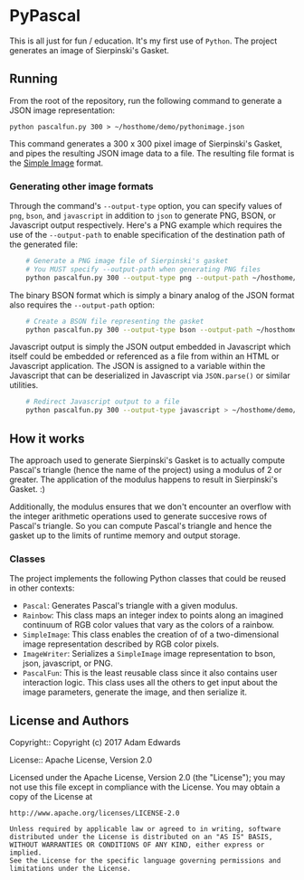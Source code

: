 # PyPascal

This is all just for fun / education. It's my first use of `Python`. The project generates an image of Sierpinski's Gasket.

## Running
From the root of the repository, run the following command to generate a JSON image representation:

    python pascalfun.py 300 > ~/hosthome/demo/pythonimage.json

This command generates a 300 x 300 pixel image of Sierpinski's Gasket, and pipes the resulting JSON image data to a file. The resulting file format is the [Simple Image](https://github.com/adamedx/simple-image-demo) format.

### Generating other image formats
Through the command's `--output-type` option, you can specify values of `png`, `bson`, and `javascript` in addition to `json` to generate PNG, BSON, or Javascript output respectively. Here's a PNG example which requires the use of the `--output-path` to enable specification of the destination path of the generated file:

```sh
    # Generate a PNG image file of Sierpinski's gasket
    # You MUST specify --output-path when generating PNG files
    python pascalfun.py 300 --output-type png --output-path ~/hosthome/demo/mygasket.png
```

The binary BSON format which is simply a binary analog of the JSON format also requires the `--output-path` option:

```sh
    # Create a BSON file representing the gasket
    python pascalfun.py 300 --output-type bson --output-path ~/hosthome/demo/mygasket.bson
```

Javascript output is simply the JSON output embedded in Javascript which itself could be embedded or referenced as a file from within an HTML or Javascript application. The JSON is assigned to a variable within the Javascript that can be deserialized in Javascript via `JSON.parse()` or similar utilities.

```sh
    # Redirect Javascript output to a file
    python pascalfun.py 300 --output-type javascript > ~/hosthome/demo/mygasket.js
```

## How it works
The approach used to generate Sierpinski's Gasket is to actually compute Pascal's triangle (hence the name of the project) using a modulus of 2 or greater. The application of the modulus happens to result in Sierpinski's Gasket. :)

Additionally, the modulus ensures that we don't encounter an overflow with the integer arithmetic operations used to generate succesive rows of Pascal's triangle. So you can compute Pascal's triangle and hence the gasket up to the limits of runtime memory and output storage.

### Classes
The project implements the following Python classes that could be reused in other contexts:

* `Pascal`: Generates Pascal's triangle with a given modulus.
* `Rainbow`: This class maps an integer index to points along an imagined continuum of RGB color values that vary as the colors of a rainbow.
* `SimpleImage`: This class enables the creation of of a two-dimensional image representation described by RGB color pixels.
* `ImageWriter`: Serializes a `SimpleImage` image representation to bson, json, javascript, or PNG.
* `PascalFun`: This is the least reusable class since it also contains user interaction logic. This class uses all the others to get input about the image parameters, generate the image, and then serialize it.

License and Authors
-------------------
Copyright:: Copyright (c) 2017 Adam Edwards

License:: Apache License, Version 2.0

Licensed under the Apache License, Version 2.0 (the "License");
you may not use this file except in compliance with the License.
You may obtain a copy of the License at

    http://www.apache.org/licenses/LICENSE-2.0

    Unless required by applicable law or agreed to in writing, software
    distributed under the License is distributed on an "AS IS" BASIS,
    WITHOUT WARRANTIES OR CONDITIONS OF ANY KIND, either express or implied.
    See the License for the specific language governing permissions and
    limitations under the License.
